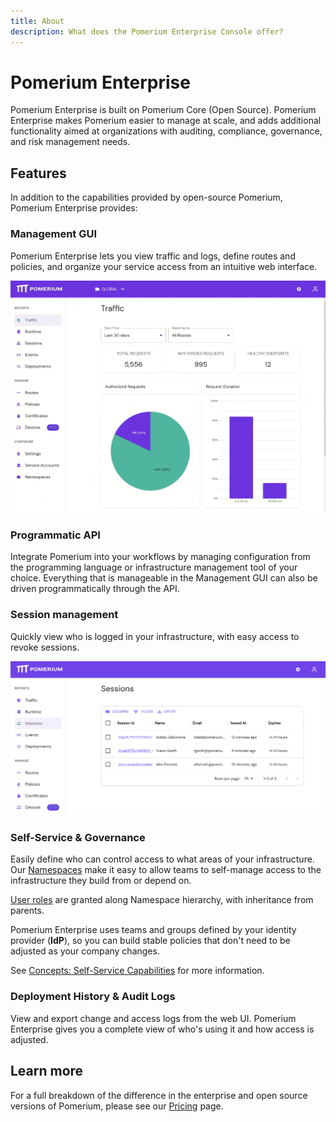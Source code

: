 ```yaml
---
title: About
description: What does the Pomerium Enterprise Console offer?
---
```


# Pomerium Enterprise

Pomerium Enterprise is built on Pomerium Core (Open Source). Pomerium Enterprise makes Pomerium easier to manage at scale, and adds additional functionality aimed at organizations with auditing, compliance, governance, and risk management needs.

## Features

In addition to the capabilities provided by open-source Pomerium, Pomerium Enterprise provides:

### Management GUI

Pomerium Enterprise lets you view traffic and logs, define routes and policies, and organize your service access from an intuitive web interface.

![Overview animation of Pomerium Enterprise](img/console-overview.gif)

### Programmatic API

Integrate Pomerium into your workflows by managing configuration from the programming language or infrastructure management tool of your choice. Everything that is manageable in the Management GUI can also be driven programmatically through the API.

### Session management

Quickly view who is logged in your infrastructure, with easy access to revoke sessions.

![Pomerium Enterprise Session List](img/console-session-list.png)

### Self-Service & Governance

Easily define who can control access to what areas of your infrastructure. Our [Namespaces](/docs/enterprise/concepts#namespaces) make it easy to allow teams to self-manage access to the infrastructure they build from or depend on.

[User roles](/docs/concepts/namespacing#rbac-for-enterprise-console-users) are granted along Namespace hierarchy, with inheritance from parents.

Pomerium Enterprise uses teams and groups defined by your identity provider (**IdP**), so you can build stable policies that don't need to be adjusted as your company changes.

See [Concepts: Self-Service Capabilities](concepts#self-service-capabilities) for more information.

### Deployment History & Audit Logs

View and export change and access logs from the web UI. Pomerium Enterprise gives you a complete view of who's using it and how access is adjusted.

## Learn more

For a full breakdown of the difference in the enterprise and open source versions of Pomerium, please see our [Pricing](https://www.pomerium.com/pricing/) page.
